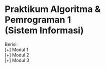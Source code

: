 # Praktikum Algoritma & Pemrograman 1 <br/> (Sistem Informasi)

Berisi: <br/>
[+] Modul 1 <br/>
[+] Modul 2 <br/>
[+] Modul 3 <br/>